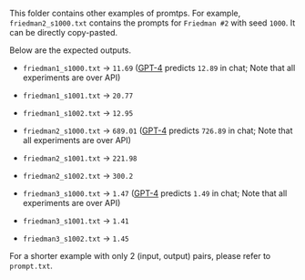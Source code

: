 This folder contains other examples of promtps. For example, `friedman2_s1000.txt` contains the prompts for `Friedman #2` with seed `1000`. 
It can be directly copy-pasted.

Below are the expected outputs.
- `friedman1_s1000.txt` -> `11.69` ([GPT-4](https://chat.openai.com/share/177571ad-3845-46a1-952f-963647620bea) predicts `12.89` in chat; Note that all experiments are over API)
- `friedman1_s1001.txt` -> `20.77` 
- `friedman1_s1002.txt` -> `12.95`
 
- `friedman2_s1000.txt` -> `689.01` ([GPT-4](https://chat.openai.com/share/78298975-19d5-4731-b29b-7a60fae88bd3) predicts `726.89` in chat; Note that all experiments are over API)
- `friedman2_s1001.txt` -> `221.98`
- `friedman2_s1002.txt` -> `300.2`
 
- `friedman3_s1000.txt` -> `1.47` ([GPT-4](https://chat.openai.com/share/fbb64727-3bf0-45ec-93ed-af6d4dbf8654) predicts `1.49` in chat; Note that all experiments are over API)
- `friedman3_s1001.txt` -> `1.41`
- `friedman3_s1002.txt` -> `1.45`

For a shorter example with only 2 (input, output) pairs, please refer to `prompt.txt`. 